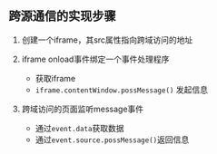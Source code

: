 
## 跨源通信的实现步骤
1. 创建一个iframe，其src属性指向跨域访问的地址
2. iframe onload事件绑定一个事件处理程序
    * 获取iframe 
    * `iframe.contentWindow.possMessage()` 发起信息

3. 跨域访问的页面监听message事件
    * 通过`event.data`获取数据
    * 通过`event.source.possMessage()`返回信息